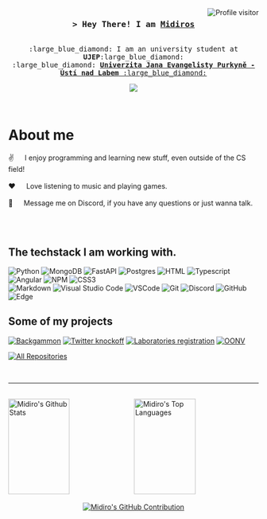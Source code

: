 <!--
<h2 align="center">
  Welcome to Al Siam World!
  <img src="https://media.giphy.com/media/hvRJCLFzcasrR4ia7z/giphy.gif" width="28">
</h2>
-->

<!--
<p align="center">
  <a href="https://github.com/alsiam"><img src="https://readme-typing-svg.herokuapp.com/?lines=Self%20Taught%20Programmer;Front%20End%20Developer;1.5%2B%20years%20of%20coding%20experience;Always%20learning%20new%20things&center=true&width=380&height=45"></a>
</p>

 -->

<a href="https://komarev.com/ghpvc/?username=Midiros">
  <img align="right" src="https://komarev.com/ghpvc/?username=Midiros&color=2f81f7&label=Visitors&style=flat" alt="Profile visitor" />
</a>


<!-- Intro  -->
<h3 align="center">
        <samp>&gt; Hey There! I am
                <b><a target="_blank" href="https://github.com/Midiros">Midiros</a></b>
        </samp>
</h3>


<p align="center"> 
  <samp>
    <br>
     :large_blue_diamond: I am an university student at <b>UJEP</b>:large_blue_diamond: 
    <br>
     :large_blue_diamond: <b><a target="_blank" href="https://www.ujep.cz/en/"> Univerzita Jana Evangelisty Purkyně - Ústí nad Labem</b> :large_blue_diamond:
    <br>
  </samp>
</p>

<p align="center">
<!--  <a href="https://linkedin.com/in/al-siam" target="_blank">
  <img src="https://img.shields.io/badge/LinkedIn-0077B5?style=for-the-badge&logo=linkedin&logoColor=white" alt="alsiam"/>
 </a> -->
 <!-- <a href="https://twitter.com/_alsiam" target="_blank">
  <img src="https://img.shields.io/badge/Twitter-1DA1F2?style=for-the-badge&logo=twitter&logoColor=white" />
 </a> -->
 
 <!-- <a href="https://instagram.com/_alsiam" target="_blank">
  <img src="https://img.shields.io/badge/Instagram-fe4164?style=for-the-badge&logo=instagram&logoColor=white" alt="alsiam" />
 </a> -->

 <a href="https://github.com/Midiros">
		<img src="https://readme-typing-svg.herokuapp.com?font=Consolas&color=2f81f7&pause=1000&random=true&lines=Computer%20Science%20Student;Don't+wish+it+were+easier%2C+wish+you+were+better.;I+used+to+be+an+adventurer+like+you%2C+until+I+took+an+arrow+to+the+knee.;Music+Enthusiast;Awful+gamer;Sarcastic+prick;Avid+moviegoer;Science+isn't+about+why!+It%E2%80%99s+about+why+not!;Praise+the+sun!;The+cake+is+a+lie;Always%20learning%20new%20things&center=true&width=800&height=60">
</a>
</p>

<br/>

<!-- About Section -->
 # About me

<!-- 
[![Discord Presence](https://lanyard-profile-readme.vercel.app/api/327920583423688714?&animated=false&hideTimestamp=true&hideDiscrim=true&theme=dark&borderRadius=30px&idleMessage=Probably%20doing%20something%20else...)](https://discord.com/users/327920583423688714)
-->

 
<p size="20px">
 ✌️ &emsp; I enjoy programming and learning new stuff, even outside of the CS field! <br/><br/>
 ❤️ &emsp; Love listening to music and playing games.<br/><br/>
 <!-- 📧 &emsp; Reach me anytime: <br/><br/>-->
 💬 &emsp; Message me on Discord, if you have any questions or just wanna talk.<br><br/>
 
 <!-- <a href="https://discord.com/users/327920583423688714">
 <img align="center" src="https://lanyard-profile-readme.vercel.app/api/327920583423688714?&animated=false&hideTimestamp=true&hideDiscrim=true&theme=dark&borderRadius=30px&idleMessage=Probably%20doing%20something%20else...">
 </a> -->
 
</p>
<br/>

## The techstack I am working with.

![Python](https://img.shields.io/badge/python-3670A0?style=for-the-badge&logo=python&logoColor=ffdd54)
![MongoDB](https://img.shields.io/badge/MongoDB-4EA94B?style=for-the-badge&logo=mongodb&logoColor=white)
![FastAPI](https://img.shields.io/badge/FastAPI-005571?style=for-the-badge&logo=fastapi)
![Postgres](https://img.shields.io/badge/postgres-%23316192.svg?style=for-the-badge&logo=postgresql&logoColor=white)
![HTML](https://img.shields.io/badge/HTML5-E34F26?style=for-the-badge&logo=html5&logoColor=white)
![Typescript](https://img.shields.io/badge/Typescript-007acc?style=for-the-badge&labelColor=black&logo=typescript&logoColor=007acc)
![Angular](https://img.shields.io/badge/angular-%23DD0031.svg?style=for-the-badge&logo=angular&logoColor=white)
![NPM](https://img.shields.io/badge/NPM-%23CB3837.svg?style=for-the-badge&logo=npm&logoColor=white)
![CSS3](https://img.shields.io/badge/CSS3-1572B6?style=for-the-badge&logo=css3&logoColor=white)
<br/>
![Markdown](https://img.shields.io/badge/Markdown-000000?style=for-the-badge&logo=markdown&logoColor=white)
![Visual Studio Code](https://img.shields.io/badge/Visual%20Studio%20Code-0078d7.svg?style=for-the-badge&logo=visual-studio-code&logoColor=white)
![VSCode](https://img.shields.io/badge/Visual_Studio-0078d7?style=for-the-badge&logo=visual%20studio&logoColor=white)
![Git](https://img.shields.io/badge/Git-F05032?style=for-the-badge&logo=git&logoColor=white)
![Discord](https://img.shields.io/badge/Discord-%235865F2.svg?style=for-the-badge&logo=discord&logoColor=white)
![GitHub](https://img.shields.io/badge/github-%23121011.svg?style=for-the-badge&logo=github&logoColor=white)
![Edge](https://img.shields.io/badge/Edge-0078D7?style=for-the-badge&logo=Microsoft-edge&logoColor=white)
<br/>

## Some of my projects
[![Backgammon](https://github-readme-stats.vercel.app/api/pin/?username=Midiros&repo=Backgammon&border_color=7F3FBF&bg_color=0D1117&title_color=C9D1D9&text_color=8B949E&icon_color=7F3FBF)](https://github.com/Midiros/Backgammon)
[![Twitter knockoff](https://github-readme-stats.vercel.app/api/pin/?username=DanielRiha8906&repo=NSQL_Tweeter&border_color=7F3FBF&bg_color=0D1117&title_color=C9D1D9&text_color=8B949E&icon_color=7F3FBF)](https://github.com/DanielRiha8906/NSQL_Tweeter)
[![Laboratories registration](https://github-readme-stats.vercel.app/api/pin/?username=KopyTKG&repo=Laborky&border_color=7F3FBF&bg_color=0D1117&title_color=C9D1D9&text_color=8B949E&icon_color=7F3FBF)](https://github.com/KopyTKG/Laborky)
[![OONV](https://github-readme-stats.vercel.app/api/pin/?username=Midiros&repo=OONV_MangaDB&border_color=7F3FBF&bg_color=0D1117&title_color=C9D1D9&text_color=8B949E&icon_color=7F3FBF)](https://github.com/Midiros/OONV_MangaDB)

<p align="left">
  <a href="https://github.com/Midiros?tab=repositories" target="_blank"><img alt="All Repositories" title="All Repositories" src="https://img.shields.io/badge/-All%20Repos-7F3FBF?style=for-the-badge&logo=koding&logoColor=white&background=7F3FBF"/></a>
</p>

<br/>
<hr/>
<br/>

<!--
<p align="center">
  <a href="https://github.com/Midiros">
    <img src="https://github-readme-streak-stats.herokuapp.com/?user=Midiros&theme=radical&border=7F3FBF&background=0D1117" alt="Midiro's GitHub streak"/>
  </a>
</p>
-->


<a> 
    <a href="https://github.com/Midiros"><img alt="Midiro's Github Stats" src="https://denvercoder1-github-readme-stats.vercel.app/api?username=Midiros&show_icons=true&count_private=true&theme=react&border_color=7F3FBF&bg_color=0D1117&title_color=F85D7F&icon_color=F8D866" height="192px" width="49.5%"/></a>
  <a href="https://github.com/Midiros"><img alt="Midiro's Top Languages" src="https://denvercoder1-github-readme-stats.vercel.app/api/top-langs/?username=Midiros&langs_count=8&layout=compact&theme=react&border_color=7F3FBF&bg_color=0D1117&title_color=F85D7F&icon_color=F8D866" height="192px" width="49.5%"/></a>
  <br/>
</a>

<p align="center">
  <a href="https://github.com/Midiros">
    <img src="https://github-profile-summary-cards.vercel.app/api/cards/profile-details?username=Midiros&theme=radical" alt="Midiro's GitHub Contribution"/>
  </a>
</p>

<!-- ![Midiro's Graph](https://github-readme-activity-graph.vercel.app/graph?username=Midiros&custom_title=Midiro's%20GitHub%20Activity%20Graph&bg_color=0D1117&color=7F3FBF&line=7F3FBF&point=7F3FBF&hide_border=true&area_color=FFFFFF&title_color=FFFFFF&area=true) -->
